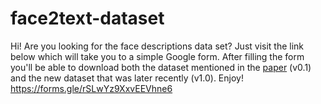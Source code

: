 # face2text-dataset

Hi! Are you looking for the face descriptions data set? Just visit the link below which will take you to a simple Google form. After filling the form you'll be able to download both the dataset mentioned in the [paper](https://arxiv.org/abs/1803.03827) (v0.1) and the new dataset that was later recently (v1.0). Enjoy!
https://forms.gle/rSLwYz9XxvEEVhne6
